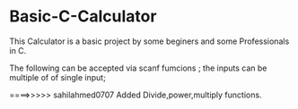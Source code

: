 # Basic-C-Calculator
This Calculator is a basic project by some beginers and some Professionals in C.


The following can be accepted via scanf fumcions ;
the inputs can be multiple of of single input;

====>>>>> sahilahmed0707 Added Divide,power,multiply functions.
 
